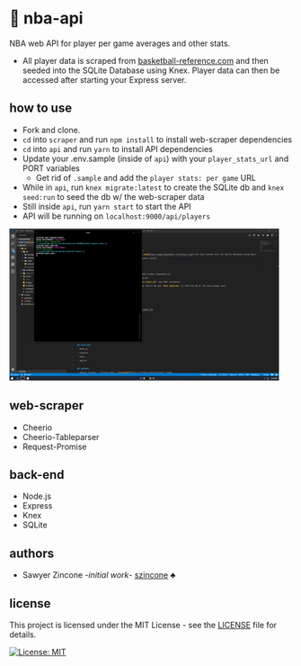 # :basketball: nba-api
NBA web API for player per game averages and other stats.
- All player data is scraped from [basketball-reference.com](https://www.basketball-reference.com/) and then seeded into the SQLite Database using Knex. Player data can then be accessed after starting your Express server.

## how to use
- Fork and clone.
- `cd` into `scraper` and run `npm install` to install web-scraper dependencies
- `cd` into `api` and run `yarn` to install API dependencies
- Update your .env.sample (inside of `api`) with your `player_stats_url` and PORT variables
  - Get rid of `.sample` and add the `player stats: per game` URL
- While in `api`, run `knex migrate:latest` to create the SQLite db and `knex seed:run` to seed the db w/ the web-scraper data
- Still inside `api`, run `yarn start` to start the API
- API will be running on `localhost:9000/api/players`

![NBA-API](nba-api.gif)

## web-scraper
- Cheerio
- Cheerio-Tableparser
- Request-Promise

## back-end
- Node.js
- Express
- Knex
- SQLite

## authors
- Sawyer Zincone -_initial work_- [szincone](https://github.com/szincone) :clubs:

## license
This project is licensed under the MIT License - see the [LICENSE](https://github.com/szincone/nba-api/blob/master/LICENSE) file for details.

[![License: MIT](https://img.shields.io/badge/License-MIT-blue.svg)](https://opensource.org/licenses/MIT)